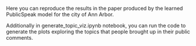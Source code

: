 Here you can reproduce the results in the paper produced by the learned PublicSpeak model for the city of Ann Arbor. 

Additionally in generate_topic_viz.ipynb notebook, you can run the code to generate the plots exploring the topics that people brought up in their public comments. 


